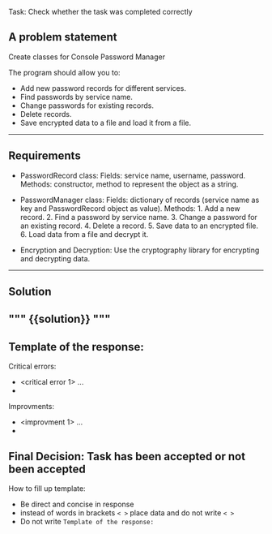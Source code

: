 Task: Check whether the task was completed correctly

A problem statement
---
Create classes for Console Password Manager

The program should allow you to:
- Add new password records for different services.
- Find passwords by service name.
- Change passwords for existing records.
- Delete records.
- Save encrypted data to a file and load it from a file.
---

Requirements
---
- PasswordRecord class:
    Fields: service name, username, password.
    Methods: constructor, method to represent the object as a string.

- PasswordManager class:
    Fields: dictionary of records (service name as key and PasswordRecord object as value).
    Methods:
        1. Add a new record.
        2. Find a password by service name.
        3. Change a password for an existing record.
        4. Delete a record.
        5. Save data to an encrypted file.
        6. Load data from a file and decrypt it.

- Encryption and Decryption:
    Use the cryptography library for encrypting and decrypting data.
---

Solution
---
"""
{{solution}}
"""
---

Template of the response:
---
Critical errors:

- <critical error 1>
...
- <critical error n>

Improvments:

- <improvment 1>
...
- <improvment n>

Final Decision:
Task has been accepted or not been accepted
--- 

How to fill up template:
- Be direct and concise in response
- instead of words in brackets `< >` place data and do not write `< >`
- Do not write `Template of the response:`